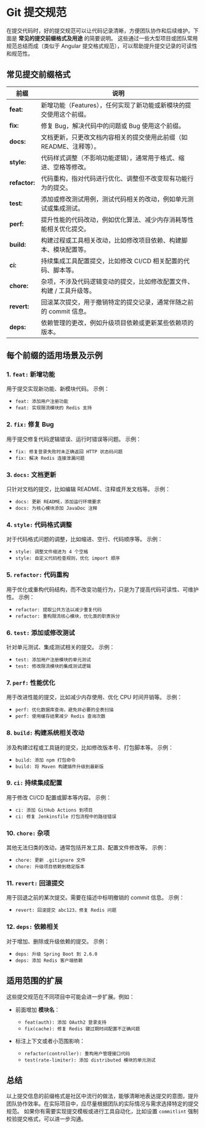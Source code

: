 # Git 提交规范

在提交代码时，好的提交规范可以让代码记录清晰，方便团队协作和后续维护。下面是 **常见的提交前缀格式及用途** 的简要说明。
这些通过一些大型项目或团队常用规范总结而成（类似于 Angular 提交格式规范），可以帮助提升提交记录的可读性和规范性。

## 常见提交前缀格式

| 前缀          | 说明                                                                  |
| ------------- | --------------------------------------------------------------------- |
| **feat:**     | 新增功能（Features），任何实现了新功能或新模块的提交使用这个前缀。    |
| **fix:**      | 修复 Bug，解决代码中的问题或 Bug 使用这个前缀。                       |
| **docs:**     | 文档更新，只更改文档内容相关的提交使用此前缀（如 README、注释等）。   |
| **style:**    | 代码样式调整（不影响功能逻辑），通常用于格式、缩进、空格等修改。      |
| **refactor:** | 代码重构，指对代码进行优化、调整但不改变现有功能行为的提交。          |
| **test:**     | 添加或修改测试用例，测试代码相关的改动，例如单元测试或集成测试。      |
| **perf:**     | 提升性能的代码改动，例如优化算法、减少内存消耗等性能相关优化提交。    |
| **build:**    | 构建过程或工具相关改动，比如修改项目依赖、构建脚本、模块配置等。      |
| **ci:**       | 持续集成工具配置提交，比如修改 CI/CD 相关配置的代码、脚本等。         |
| **chore:**    | 杂项，不涉及代码逻辑变动的提交，比如修改配置文件、构建 / 工具升级等。 |
| **revert:**   | 回滚某次提交，用于撤销特定的提交记录，通常伴随之前的 commit 信息。    |
| **deps:**     | 依赖管理的更改，例如升级项目依赖或更新某些依赖项的版本。              |

## 每个前缀的适用场景及示例

### 1. `feat:` 新增功能

用于提交实现新功能、新模块代码。
示例：

- `feat: 添加用户注册功能`
- `feat: 实现限流模块的 Redis 支持`

### 2. **`fix:` 修复 Bug**

用于提交修复代码逻辑错误、运行时错误等问题。
示例：

- `fix: 修复登录失败时未正确返回 HTTP 状态码问题`
- `fix: 解决 Redis 连接泄漏问题`

### 3. **`docs:` 文档更新**

只针对文档的提交，比如编辑 README、注释或开发文档等。
示例：

- `docs: 更新 README，添加运行环境要求`
- `docs: 为核心模块添加 JavaDoc 注释`

### 4. **`style:` 代码格式调整**

对于代码格式问题的调整，比如缩进、空行、代码顺序等。
示例：

- `style: 调整文件缩进为 4 个空格`
- `style: 自定义代码检查规则，优化 import 顺序`

### 5. **`refactor:` 代码重构**

用于优化或重构代码结构，而不改变功能行为，只是为了提高代码可读性、可维护性。
示例：

- `refactor: 提取公共方法以减少重复代码`
- `refactor: 重构限流核心模块，优化类的职责拆分`

### 6. **`test:` 添加或修改测试**

针对单元测试、集成测试相关的提交。
示例：

- `test: 添加用户注册模块的单元测试`
- `test: 修改限流模块的集成测试逻辑`

### 7. **`perf:` 性能优化**

用于改进性能的提交，比如减少内存使用、优化 CPU 时间开销等。
示例：

- `perf: 优化数据库查询，避免非必要的全表扫描`
- `perf: 使用缓存结果减少 Redis 查询次数`

### 8. **`build:` 构建系统相关改动**

涉及构建过程或工具链的提交，比如修改版本号、打包脚本等。
示例：

- `build: 添加 npm 打包命令`
- `build: 将 Maven 构建插件升级到最新版`

### 9. **`ci:` 持续集成配置**

用于修改 CI/CD 配置或脚本等内容。
示例：

- `ci: 添加 GitHub Actions 到项目`
- `ci: 修复 Jenkinsfile 打包流程中的路径错误`

### 10. **`chore:` 杂项**

其他无法归类的改动，通常包括开发工具、配置文件修改等。
示例：

- `chore: 更新 .gitignore 文件`
- `chore: 升级项目依赖到稳定版本`

### 11. **`revert:` 回滚提交**

用于回退之前的某次提交。需要在描述中标明撤销的 commit 信息。
示例：

- `revert: 回滚提交 abc123，修复 Redis 问题`

### 12. **`deps:` 依赖相关**

对于增加、删除或升级依赖的提交。
示例：

- `deps: 升级 Spring Boot 到 2.6.0`
- `deps: 添加 Redis 客户端依赖`

## **适用范围的扩展**

这些提交规范在不同项目中可能会进一步扩展。例如：

- 前面增加 **模块名**：

  - `feat(auth): 添加 OAuth2 登录支持`
  - `fix(cache): 修复 Redis 键过期时间配置不正确问题`

- 标注上下文或者小范围影响：
  - `refactor(controller): 重构用户管理接口代码`
  - `test(rate-limiter): 添加 distributed 模块的单元测试`

## **总结**

以上提交信息的前缀格式是社区中流行的做法，能够清晰地表达提交的意图，提升团队协作效率。在实际项目中，应尽量根据团队的实际情况与需求选择特定的提交规范。
如果你有需要实现提交模板或进行工具自动化，比如设置 `commitlint` 强制校验提交格式，可以进一步沟通。
